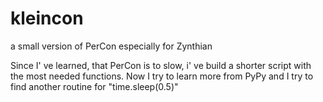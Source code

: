 # kleincon
a small version of PerCon especially for Zynthian

Since I' ve learned, that PerCon is to slow, i' ve build a shorter script with the most needed functions. 
Now I try to learn more from PyPy and I try to find another routine for "time.sleep(0.5)"
